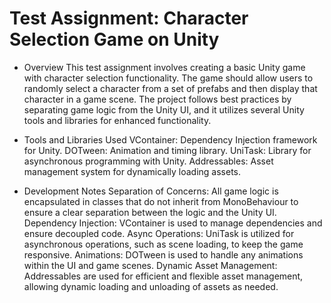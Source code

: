 # Test Assignment: Character Selection Game on Unity

- Overview
This test assignment involves creating a basic Unity game with character selection functionality. The game should allow users to randomly select a character from a set of prefabs and then display that character in a game scene. The project follows best practices by separating game logic from the Unity UI, and it utilizes several Unity tools and libraries for enhanced functionality.

- Tools and Libraries Used
VContainer: Dependency Injection framework for Unity.
DOTween: Animation and timing library.
UniTask: Library for asynchronous programming with Unity.
Addressables: Asset management system for dynamically loading assets.

- Development Notes
Separation of Concerns: All game logic is encapsulated in classes that do not inherit from MonoBehaviour to ensure a clear separation between the logic and the Unity UI.
Dependency Injection: VContainer is used to manage dependencies and ensure decoupled code.
Async Operations: UniTask is utilized for asynchronous operations, such as scene loading, to keep the game responsive.
Animations: DOTween is used to handle any animations within the UI and game
scenes.
Dynamic Asset Management: Addressables are used for efficient and flexible asset management, allowing dynamic loading and unloading of assets as needed.
